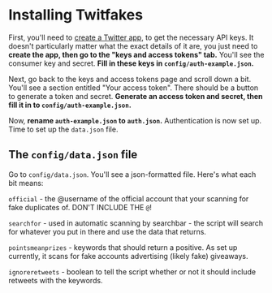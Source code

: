 # Installing Twitfakes

First, you'll need to [create a Twitter app](https://apps.twitter.com/), to get the necessary API keys. It doesn't
particularly matter what the exact details of it are, you just need to **create the app, then go to the "keys and
access tokens" tab.** You'll see the consumer key and secret. **Fill in these keys in `config/auth-example.json`.**

Next, go back to the keys and access tokens page and scroll down a bit. You'll see a section entitled "Your access
token". There should be a button to generate a token and secret. **Generate an access token and secret, then fill it
in to `config/auth-example.json`.**

Now, **rename `auth-example.json` to `auth.json`.** Authentication is now set up. Time to set up the `data.json` file.

## The `config/data.json` file

Go to `config/data.json`. You'll see a json-formatted file. Here's what each bit means:

`official` - the @username of the official account that your scanning for fake duplicates of. DON'T INCLUDE THE `@`!

`searchfor` - used in automatic scanning by searchbar - the script will search for whatever you put in there and use
the data that returns.

`pointsmeanprizes` - keywords that should return a positive. As set up currently, it scans for fake accounts advertising
(likely fake) giveaways.

`ignoreretweets` - boolean to tell the script whether or not it should include retweets with the keywords.

